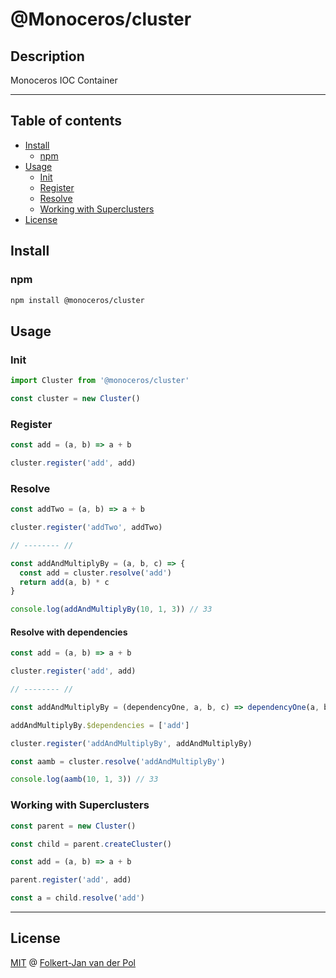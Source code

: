 # @Monoceros/cluster

## Description

Monoceros IOC Container

* * *

## Table of contents

- [Install](#install)
  - [npm](#npm)
- [Usage](#usage)
  - [Init](#init)
  - [Register](#register)
  - [Resolve](#resolve)
  - [Working with Superclusters](#working-with-superclusters)
- [License](#license)

## Install

### npm

```bash
npm install @monoceros/cluster
```

## Usage

### Init

```js
import Cluster from '@monoceros/cluster'

const cluster = new Cluster()
```

### Register

```js
const add = (a, b) => a + b

cluster.register('add', add)
```

### Resolve

```js
const addTwo = (a, b) => a + b

cluster.register('addTwo', addTwo)

// -------- //

const addAndMultiplyBy = (a, b, c) => {
  const add = cluster.resolve('add')
  return add(a, b) * c
}

console.log(addAndMultiplyBy(10, 1, 3)) // 33
```

#### Resolve with dependencies

```js
const add = (a, b) => a + b

cluster.register('add', add)

// -------- //

const addAndMultiplyBy = (dependencyOne, a, b, c) => dependencyOne(a, b) * c

addAndMultiplyBy.$dependencies = ['add']

cluster.register('addAndMultiplyBy', addAndMultiplyBy)

const aamb = cluster.resolve('addAndMultiplyBy')

console.log(aamb(10, 1, 3)) // 33
```

### Working with Superclusters

```js
const parent = new Cluster()

const child = parent.createCluster()

const add = (a, b) => a + b

parent.register('add', add)

const a = child.resolve('add')
```

* * *

## License

[MIT](license) @ [Folkert-Jan van der Pol](https://folkertjan.nl)
